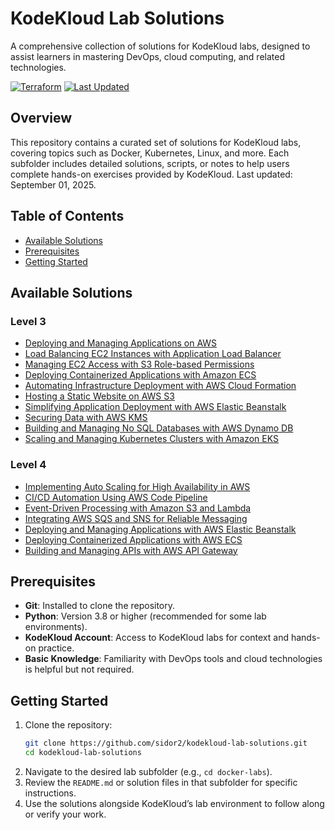 # KodeKloud Lab Solutions

A comprehensive collection of solutions for KodeKloud labs, designed to assist learners in mastering DevOps, cloud computing, and related technologies.

[![Terraform](https://img.shields.io/badge/Terraform-1.12%2B-blue?logo=terraform)](https://www.terraform.io/)
[![Last Updated](https://img.shields.io/badge/Last%20Updated-Sep%2001,%202025-lightgrey)](https://github.com/sidor2/kodekloud-lab-solutions)

## Overview

This repository contains a curated set of solutions for KodeKloud labs, covering topics such as Docker, Kubernetes, Linux, and more. Each subfolder includes detailed solutions, scripts, or notes to help users complete hands-on exercises provided by KodeKloud. Last updated: September 01, 2025.

## Table of Contents
- [Available Solutions](#available-solutions)
- [Prerequisites](#prerequisites)
- [Getting Started](#getting-started)


## Available Solutions
### Level 3
- [Deploying and Managing Applications on AWS](aws-labs/level3/lab1/README.md)
- [Load Balancing EC2 Instances with Application Load Balancer](aws-labs/level3/lab2/README.md)
- [Managing EC2 Access with S3 Role-based Permissions](aws-labs/level3/lab3/README.md)
- [Deploying Containerized Applications with Amazon ECS](aws-labs/level3/lab4/README.md)
- [Automating Infrastructure Deployment with AWS Cloud Formation](aws-labs/level3/lab5/README.md)
- [Hosting a Static Website on AWS S3](aws-labs/level3/lab6/README.md)
- [Simplifying Application Deployment with AWS Elastic Beanstalk](aws-labs/level3/lab7/README.md)
- [Securing Data with AWS KMS](aws-labs/level3/lab8/README.md)
- [Building and Managing No SQL Databases with AWS Dynamo DB](aws-labs/level3/lab9/README.md)
- [Scaling and Managing Kubernetes Clusters with Amazon EKS](aws-labs/level3/lab10/README.md)


### Level 4
- [Implementing Auto Scaling for High Availability in AWS](aws-labs/level4/lab1/README.md)
- [CI/CD Automation Using AWS Code Pipeline](aws-labs/level4/lab2/README.md)
- [Event-Driven Processing with Amazon S3 and Lambda](aws-labs/level4/lab3/README.md)
- [Integrating AWS SQS and SNS for Reliable Messaging](aws-labs/level4/lab4/README.md)
- [Deploying and Managing Applications with AWS Elastic Beanstalk](aws-labs/level4/lab5/README.md)
- [Deploying Containerized Applications with AWS ECS](aws-labs/level4/lab6/README.md)
- [Building and Managing APIs with AWS API Gateway](aws-labs/level4/lab7/README.md)


## Prerequisites
- **Git**: Installed to clone the repository.
- **Python**: Version 3.8 or higher (recommended for some lab environments).
- **KodeKloud Account**: Access to KodeKloud labs for context and hands-on practice.
- **Basic Knowledge**: Familiarity with DevOps tools and cloud technologies is helpful but not required.

## Getting Started
1. Clone the repository:
   ```bash
   git clone https://github.com/sidor2/kodekloud-lab-solutions.git
   cd kodekloud-lab-solutions
   ```
2. Navigate to the desired lab subfolder (e.g., `cd docker-labs`).
3. Review the `README.md` or solution files in that subfolder for specific instructions.
4. Use the solutions alongside KodeKloud’s lab environment to follow along or verify your work.